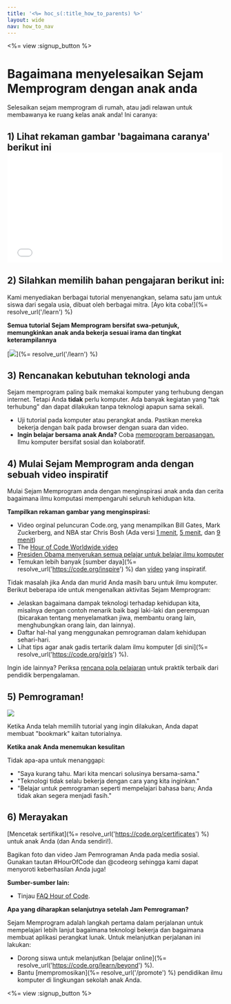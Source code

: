 ```yaml
---
title: '<%= hoc_s(:title_how_to_parents) %>'
layout: wide
nav: how_to_nav
---
```

<%= view :signup_button %>

# Bagaimana menyelesaikan Sejam Memprogram dengan anak anda

Selesaikan sejam memprogram di rumah, atau jadi relawan untuk membawanya ke ruang kelas anak anda! Ini caranya:

## 1) Lihat rekaman gambar 'bagaimana caranya' berikut ini <iframe width="500" height="255" src="//www.youtube.com/embed/SrnvvWDm73k" frameborder="0" allowfullscreen mark="crwd-mark"></iframe> 

## 2) Silahkan memilih bahan pengajaran berikut ini:

Kami menyediakan berbagai tutorial menyenangkan, selama satu jam untuk siswa dari segala usia, dibuat oleh berbagai mitra. [Ayo kita coba!](%= resolve_url('/learn') %)

**Semua tutorial Sejam Memprogram bersifat swa-petunjuk, memungkinkan anak anda bekerja sesuai irama dan tingkat keterampilannya**

[![](/images/fit-700/tutorials.png)](%= resolve_url('/learn') %)

## 3) Rencanakan kebutuhan teknologi anda

Sejam memprogram paling baik memakai komputer yang terhubung dengan internet. Tetapi Anda **tidak** perlu komputer. Ada banyak kegiatan yang "tak terhubung" dan dapat dilakukan tanpa teknologi apapun sama sekali.

- Uji tutorial pada komputer atau perangkat anda. Pastikan mereka bekerja dengan baik pada browser dengan suara dan video.
- **Ingin belajar bersama anak Anda?** Coba [memprogram berpasangan.](http://www.ncwit.org/resources/pair-programming-box-power-collaborative-learning) Ilmu komputer bersifat sosial dan kolaboratif.

## 4) Mulai Sejam Memprogram anda dengan sebuah video inspiratif

Mulai Sejam Memprogram anda dengan menginspirasi anak anda dan cerita bagaimana ilmu komputasi mempengaruhi seluruh kehidupan kita.

**Tampilkan rekaman gambar yang menginspirasi:**

- Video orginal peluncuran Code.org, yang menampilkan Bill Gates, Mark Zuckerberg, and NBA star Chris Bosh (Ada versi [1 menit](https://www.youtube.com/watch?v=qYZF6oIZtfc), [5 menit](https://www.youtube.com/watch?v=nKIu9yen5nc), dan [9 menit](https://www.youtube.com/watch?v=dU1xS07N-FA))
- The [Hour of Code Worldwide video](https://www.youtube.com/watch?v=KsOIlDT145A)
- [Presiden Obama menyerukan semua pelajar untuk belajar ilmu komputer](https://www.youtube.com/watch?v=6XvmhE1J9PY)
- Temukan lebih banyak [sumber daya](%= resolve_url('https://code.org/inspire') %) dan [video](https://www.youtube.com/playlist?list=PLzdnOPI1iJNfpD8i4Sx7U0y2MccnrNZuP) yang inspiratif.

Tidak masalah jika Anda dan murid Anda masih baru untuk ilmu komputer. Berikut beberapa ide untuk mengenalkan aktivitas Sejam Memprogram:

- Jelaskan bagaimana dampak teknologi terhadap kehidupan kita, misalnya dengan contoh menarik baik bagi laki-laki dan perempuan (bicarakan tentang menyelamatkan jiwa, membantu orang lain, menghubungkan orang lain, dan lainnya).
- Daftar hal-hal yang menggunakan pemrograman dalam kehidupan sehari-hari.
- Lihat tips agar anak gadis tertarik dalam ilmu komputer [di sini](%= resolve_url('https://code.org/girls') %).

Ingin ide lainnya? Periksa [rencana pola pelajaran](/files/AfterschoolEducatorLessonPlanOutline.docx) untuk praktik terbaik dari pendidik berpengalaman.

## 5) Pemrograman!

<img src="/images/fit-700/tutorial-short-link.png" />

Ketika Anda telah memilih tutorial yang ingin dilakukan, Anda dapat membuat "bookmark" kaitan tutorialnya.

**Ketika anak Anda menemukan kesulitan**

Tidak apa-apa untuk menanggapi:

- "Saya kurang tahu. Mari kita mencari solusinya bersama-sama."
- "Teknologi tidak selalu bekerja dengan cara yang kita inginkan."
- "Belajar untuk pemrograman seperti mempelajari bahasa baru; Anda tidak akan segera menjadi fasih."

## 6) Merayakan

[Mencetak sertifikat](%= resolve_url('https://code.org/certificates') %) untuk anak Anda (dan Anda sendiri!).

Bagikan foto dan video Jam Pemrograman Anda pada media sosial. Gunakan tautan #HourOfCode dan @codeorg sehingga kami dapat menyoroti keberhasilan Anda juga!

**Sumber-sumber lain:**

- Tinjau [FAQ Hour of Code](https://support.code.org/hc/en-us/categories/200147083-Hour-of-Code).

**Apa yang diharapkan selanjutnya setelah Jam Pemrograman?**

Sejam Memprogram adalah langkah pertama dalam perjalanan untuk mempelajari lebih lanjut bagaimana teknologi bekerja dan bagaimana membuat aplikasi perangkat lunak. Untuk melanjutkan perjalanan ini lakukan:

- Dorong siswa untuk melanjutkan [belajar online](%= resolve_url('https://code.org/learn/beyond') %).
- Bantu [mempromosikan](%= resolve_url('/promote') %) pendidikan ilmu komputer di lingkungan sekolah anak Anda.

<%= view :signup_button %>